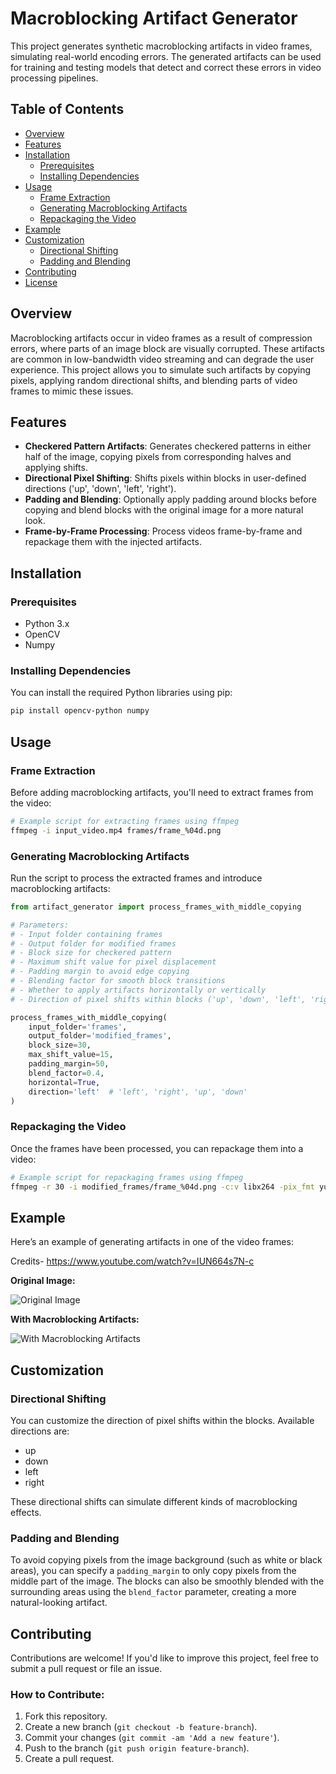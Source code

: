 # Macroblocking Artifact Generator

This project generates synthetic macroblocking artifacts in video frames, simulating real-world encoding errors. The generated artifacts can be used for training and testing models that detect and correct these errors in video processing pipelines.

## Table of Contents
- [Overview](#overview)
- [Features](#features)
- [Installation](#installation)
  - [Prerequisites](#prerequisites)
  - [Installing Dependencies](#installing-dependencies)
- [Usage](#usage)
  - [Frame Extraction](#frame-extraction)
  - [Generating Macroblocking Artifacts](#generating-macroblocking-artifacts)
  - [Repackaging the Video](#repackaging-the-video)
- [Example](#example)
- [Customization](#customization)
  - [Directional Shifting](#directional-shifting)
  - [Padding and Blending](#padding-and-blending)
- [Contributing](#contributing)
- [License](#license)

## Overview
Macroblocking artifacts occur in video frames as a result of compression errors, where parts of an image block are visually corrupted. These artifacts are common in low-bandwidth video streaming and can degrade the user experience. This project allows you to simulate such artifacts by copying pixels, applying random directional shifts, and blending parts of video frames to mimic these issues.

## Features
- **Checkered Pattern Artifacts**: Generates checkered patterns in either half of the image, copying pixels from corresponding halves and applying shifts.
- **Directional Pixel Shifting**: Shifts pixels within blocks in user-defined directions ('up', 'down', 'left', 'right').
- **Padding and Blending**: Optionally apply padding around blocks before copying and blend blocks with the original image for a more natural look.
- **Frame-by-Frame Processing**: Process videos frame-by-frame and repackage them with the injected artifacts.

## Installation

### Prerequisites
- Python 3.x
- OpenCV
- Numpy

### Installing Dependencies
You can install the required Python libraries using pip:

```bash
pip install opencv-python numpy
```

## Usage

### Frame Extraction
Before adding macroblocking artifacts, you'll need to extract frames from the video:

```bash
# Example script for extracting frames using ffmpeg
ffmpeg -i input_video.mp4 frames/frame_%04d.png
```

### Generating Macroblocking Artifacts
Run the script to process the extracted frames and introduce macroblocking artifacts:

```python
from artifact_generator import process_frames_with_middle_copying

# Parameters:
# - Input folder containing frames
# - Output folder for modified frames
# - Block size for checkered pattern
# - Maximum shift value for pixel displacement
# - Padding margin to avoid edge copying
# - Blending factor for smooth block transitions
# - Whether to apply artifacts horizontally or vertically
# - Direction of pixel shifts within blocks ('up', 'down', 'left', 'right')

process_frames_with_middle_copying(
    input_folder='frames',
    output_folder='modified_frames',
    block_size=30,
    max_shift_value=15,
    padding_margin=50,
    blend_factor=0.4,
    horizontal=True,
    direction='left'  # 'left', 'right', 'up', 'down'
)
```

### Repackaging the Video
Once the frames have been processed, you can repackage them into a video:

```bash
# Example script for repackaging frames using ffmpeg
ffmpeg -r 30 -i modified_frames/frame_%04d.png -c:v libx264 -pix_fmt yuv420p output_video_with_artifacts.mp4
```

## Example
Here’s an example of generating artifacts in one of the video frames:

Credits- https://www.youtube.com/watch?v=IUN664s7N-c

**Original Image:**

![Original Image](https://github.com/user-attachments/assets/1264402a-57a1-41e4-91c6-320f90d5dc8b)


**With Macroblocking Artifacts:**

![With Macroblocking Artifacts](https://github.com/user-attachments/assets/14bf03ca-d599-41b9-9b09-02a4272d48a8)



## Customization
### Directional Shifting
You can customize the direction of pixel shifts within the blocks. Available directions are:
- up
- down
- left
- right

These directional shifts can simulate different kinds of macroblocking effects.

### Padding and Blending
To avoid copying pixels from the image background (such as white or black areas), you can specify a `padding_margin` to only copy pixels from the middle part of the image. The blocks can also be smoothly blended with the surrounding areas using the `blend_factor` parameter, creating a more natural-looking artifact.


## Contributing
Contributions are welcome! If you'd like to improve this project, feel free to submit a pull request or file an issue.

### How to Contribute:
1. Fork this repository.
2. Create a new branch (`git checkout -b feature-branch`).
3. Commit your changes (`git commit -am 'Add a new feature'`).
4. Push to the branch (`git push origin feature-branch`).
5. Create a pull request.


